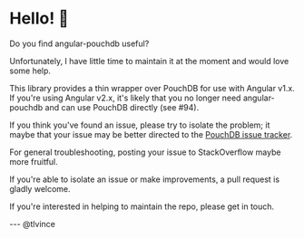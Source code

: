 # Hello! 👋

Do you find angular-pouchdb useful?

Unfortunately, I have little time to maintain it at the moment and would love
some help.

This library provides a thin wrapper over PouchDB for use with Angular v1.x. If
you're using Angular v2.x, it's likely that you no longer need angular-pouchdb
and can use PouchDB directly (see #94).

If you think you've found an issue, please try to isolate the problem; it maybe
that your issue may be better directed to the [PouchDB issue tracker][].

For general troubleshooting, posting your issue to StackOverflow maybe more
fruitful.

If you're able to isolate an issue or make improvements, a pull request is
gladly welcome.

If you're interested in helping to maintain the repo, please get in touch.

--- @tlvince

[pouchdb issue tracker]: https://github.com/pouchdb/pouchdb/issues
